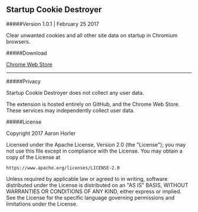 ## Startup Cookie Destroyer
#####Version 1.0.1 | February 25 2017

Clear unwanted cookies and all other site data on startup in Chromium browsers.

#####Download

[Chrome Web Store](https://chrome.google.com/webstore/detail/startup-cookie-destroyer/gnofoiakeednmambnlgcooiflejppmoj)

---

#####Privacy

Startup Cookie Destroyer does not collect any user data. 

The extension is hosted entirely on GitHub, and the Chrome Web Store. These services may independently collect user data.

#####License

Copyright 2017 Aaron Horler

Licensed under the Apache License, Version 2.0 (the "License");
you may not use this file except in compliance with the License.
You may obtain a copy of the License at

    https://www.apache.org/licenses/LICENSE-2.0

Unless required by applicable law or agreed to in writing, software
distributed under the License is distributed on an "AS IS" BASIS,
WITHOUT WARRANTIES OR CONDITIONS OF ANY KIND, either express or implied.
See the License for the specific language governing permissions and
limitations under the License.
